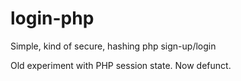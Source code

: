 # login-php
Simple, kind of secure, hashing php sign-up/login

Old experiment with PHP session state. Now defunct.

